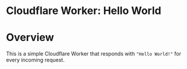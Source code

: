 # Cloudflare Worker: Hello World

# Overview  
This is a simple Cloudflare Worker that responds with `"Hello World!"` for every incoming request.

